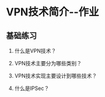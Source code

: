 # VPN技术简介--作业

## 基础练习

1. 什么是VPN技术？

   

2. VPN技术主要分为哪些类别？

   

3. VPN技术实现主要设计到哪些技术？

   

4. 什么是IPSec？

   